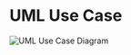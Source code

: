 # UML Use Case

![UML Use Case Diagram](http://www.plantuml.com/plantuml/proxy?git=yes&src=https://raw.githubusercontent.com/schlumpfen/umlcheatsheet/main/1_Usecase/usecase1.puml)

